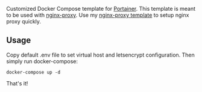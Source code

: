 Customized Docker Compose template for [Portainer](https://www.portainer.io/). This template is meant to be used with [nginx-proxy](https://github.com/jwilder/nginx-proxy). Use my [nginx-proxy template](https://github.com/rann91/docker-compose-nginx-proxy) to setup nginx proxy quickly.

## Usage
Copy default .env file to set virtual host and letsencrypt configuration. Then simply run docker-compose:
```
docker-compose up -d
```

That's it!
